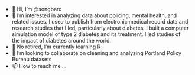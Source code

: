 - 👋 Hi, I’m @songbard
- 👀 I’m interested in analyzing data about policing, mental health, and related issues.  I used to publish from electronic medical record data and research studies that I led, particularly about diabetes.  I built a computer simulation model of type 2 diabetes and its treatment.  I led studies of the impact of diabetes around the world.
- 🌱 No retired, I’m currently learning R
- 💞️ I’m looking to collaborate on cleaning and analyzing Portland Policy Bureau datasets
- 📫 How to reach me ...

<!---
songbard/songbard is a ✨ special ✨ repository because its `README.md` (this file) appears on your GitHub profile.
You can click the Preview link to take a look at your changes.
--->
